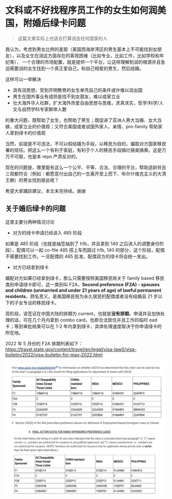 # 文科或不好找程序员工作的女生如何润美国，附婚后绿卡问题

> 这篇文章实际上也适合打算润去任何国家的人

我认为，考虑到男女比例的差距（美国西海岸湾区的男生基本上不可能找到女朋友），以及女生在润这方面存在的客观困难（比如专业，比如工作，比如学校和年纪等），
一个合理的市场配置，就是提供一个平台，让这样理解到润的根源并且急迫需要润的女生找到一个真正爱自己，和自己相爱的男生，然后结婚。

这样可以一举解决

- 具有润思想，受到开明教育的女生单凭自己的条件或许难以润出国
- 男生在国外事业有成但是找不到女朋友，难以成家立业
- 壮大海外华人社群，扩大海外热爱自由思想与思维，求真求实，哲学/科学/人文与自然学科专家群体人数

的重大问题，既帮助了女生，也帮助了男生；既促进了亚洲人男大当婚、女大当嫁，成家立业的价值观；又符合美国或者说国外家人、亲情、pro-family 帮助家人拿到绿卡的价值观

当然，前提是不可违法，不可以假结婚为手段，以移民为目的，骗取对方国家移民署的信任。把这么一个有利于家庭，有利于个人的移民手段搞烂搞臭搞黄。这是万万不可取，也是本 repo 严肃反对的。

现在的问题是，哪里能有这么一个公平、平等、合法、合理的平台，帮助适龄并且三观都符合（例如：都愿意付出自己的一生离开至上而下、布尔什维克主义的大清王朝）的男女找到彼此呢？

希望大家踊跃建议，本文未完待续。谢谢

## 关于婚后绿卡的问题

这里主要分两种情况讨论

- 对方的绿卡申请已经进入 485 阶段

如果是 485 阶段（也就是抽签抽到了 h1b，并且拿到 140 之后进入的调整身份阶段），配偶可以一起 co-file 485 搭上车而跳过 h1b, 140 的部分，这个阶段，配偶不需要找到工作。一旦配偶的 485 批准，配偶双方的绿卡将会统一发出。

- 对方已经拿到绿卡

婚配对方如果已经拿到绿卡，那么只需要按照美国移民局关于 family based 移民类别申请绿卡即可，这一类别叫 F2A，**Second preference (F2A) - spouses and children (unmarried and under 21 years of age) of lawful permanent residents**，顾名思义，是美国移民局为永久居民的配偶或者没有结婚且 21 岁以下的子女专设的移民绿卡。

现阶段，该签证在中国大陆的排期为 current，也就是**没有排期**。申请并且加快处理的话，可在几个月内拿到 combo card，也即合法居住并且工作的临时 ead 卡；等到审批结束可以在 1-2 年内拿到绿卡，具体处理速度取决于你申请绿卡的所在地。

2022 年 5 月份的 F2A 排期列表如下： <https://travel.state.gov/content/travel/en/legal/visa-law0/visa-bulletin/2022/visa-bulletin-for-may-2022.html>

![img](imgs/2022年5月份的F2A排期列表A.png)
![img](imgs/2022年5月份的F2A排期列表B.png)
